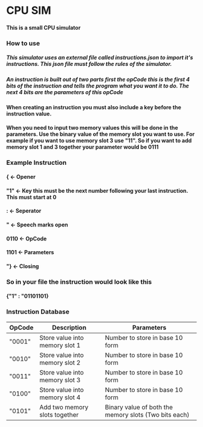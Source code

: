 #  CPU SIM
#### This is a small CPU simulator

### How to use
##### This simulator uses an external file called instructions.json to import it's instructions. This json file must follow the rules of the simulator.
##### An instruction is built out of two parts first the opCode this is the first 4 bits of the instruction and tells the program what you want it to do. The next 4 bits are the parameters of this opCode
#### When creating an instruction you must also include a key before the instruction value.
#### When you need to input two memory values this will be done in the parameters. Use the binary value of the memory slot you want to use. For example if you want to use memory slot 3 use "11". So if you want to add memory slot 1 and 3 together your parameter would be 0111
### Example Instruction
#### { <- Opener
#### "1" <- Key this must be the next number following your last instruction. This must start at 0
#### : <- Seperator
#### " <- Speech marks open
#### 0110 <- OpCode
#### 1101 <- Parameters
#### "} <- Closing
### So in your file the instruction would look like this
#### {"1" : "01101101}

### Instruction Database

| OpCode | Description                    | Parameters |
|--------|--------------------------------|------------|
| "0001" | Store value into memory slot 1 |Number to store in base 10 form |
| "0010" | Store value into memory slot 2 |Number to store in base 10 form |
| "0011" | Store value into memory slot 3 |Number to store in base 10 form |
| "0100" | Store value into memory slot 4 |Number to store in base 10 form |
| "0101"| Add two memory slots together | Binary value of both the memory slots (Two bits each) |